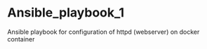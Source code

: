 # Ansible_playbook_1
Ansible playbook for configuration of httpd (webserver) on docker container




